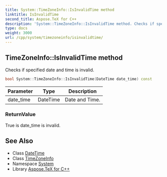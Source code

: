 ```yaml
---
title: System::TimeZoneInfo::IsInvalidTime method
linktitle: IsInvalidTime
second_title: Aspose.TeX for C++
description: 'System::TimeZoneInfo::IsInvalidTime method. Checks if specified date and time is invalid in C++.'
type: docs
weight: 3000
url: /cpp/system/timezoneinfo/isinvalidtime/
---
```

## TimeZoneInfo::IsInvalidTime method


Checks if specified date and time is invalid.

```cpp
bool System::TimeZoneInfo::IsInvalidTime(DateTime date_time) const
```


| Parameter | Type | Description |
| --- | --- | --- |
| date_time | DateTime | Date and Time. |

### ReturnValue

True is date_time is invalid.

## See Also

* Class [DateTime](../../datetime/)
* Class [TimeZoneInfo](../)
* Namespace [System](../../)
* Library [Aspose.TeX for C++](../../../)
